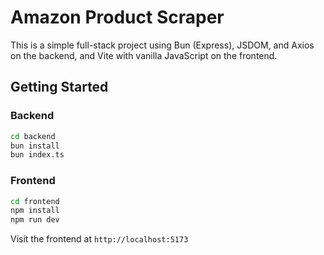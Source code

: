 # Amazon Product Scraper

This is a simple full-stack project using Bun (Express), JSDOM, and Axios on the backend, and Vite with vanilla JavaScript on the frontend.

## Getting Started

### Backend

```bash
cd backend
bun install
bun index.ts
```

### Frontend

```bash
cd frontend
npm install
npm run dev
```

Visit the frontend at `http://localhost:5173`